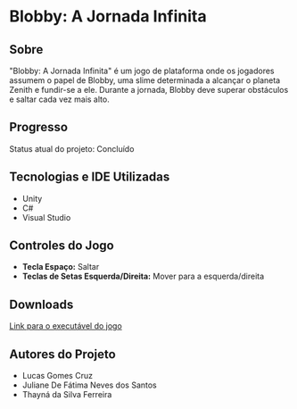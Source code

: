 # Blobby: A Jornada Infinita

## Sobre
"Blobby: A Jornada Infinita" é um jogo de plataforma onde os jogadores assumem o papel de Blobby, uma slime determinada a alcançar o planeta Zenith e fundir-se a ele. Durante a jornada, Blobby deve superar obstáculos e saltar cada vez mais alto.

## Progresso
Status atual do projeto: Concluído

## Tecnologias e IDE Utilizadas
- Unity
- C#
- Visual Studio

## Controles do Jogo
- **Tecla Espaço:** Saltar
- **Teclas de Setas Esquerda/Direita:** Mover para a esquerda/direita

## Downloads
[Link para o executável do jogo](https://placeholder.com)

## Autores do Projeto
- Lucas Gomes Cruz
- Juliane De Fátima Neves dos Santos
- Thayná da Silva Ferreira
